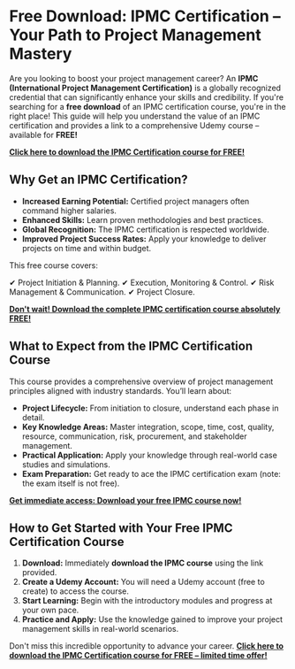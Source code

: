 # Free Download: IPMC Certification – Your Path to Project Management Mastery

Are you looking to boost your project management career? An **IPMC (International Project Management Certification)** is a globally recognized credential that can significantly enhance your skills and credibility. If you're searching for a **free download** of an IPMC certification course, you're in the right place! This guide will help you understand the value of an IPMC certification and provides a link to a comprehensive Udemy course – available for **FREE!**

[**Click here to download the IPMC Certification course for FREE!**](https://udemywork.com/ipmc-certification)

## Why Get an IPMC Certification?

*   **Increased Earning Potential:** Certified project managers often command higher salaries.
*   **Enhanced Skills:** Learn proven methodologies and best practices.
*   **Global Recognition:** The IPMC certification is respected worldwide.
*   **Improved Project Success Rates:** Apply your knowledge to deliver projects on time and within budget.

This free course covers:

✔ Project Initiation & Planning.
✔ Execution, Monitoring & Control.
✔ Risk Management & Communication.
✔ Project Closure.

[**Don't wait! Download the complete IPMC certification course absolutely FREE!**](https://udemywork.com/ipmc-certification)

## What to Expect from the IPMC Certification Course

This course provides a comprehensive overview of project management principles aligned with industry standards. You’ll learn about:

*   **Project Lifecycle:** From initiation to closure, understand each phase in detail.
*   **Key Knowledge Areas:** Master integration, scope, time, cost, quality, resource, communication, risk, procurement, and stakeholder management.
*   **Practical Application:** Apply your knowledge through real-world case studies and simulations.
*   **Exam Preparation:** Get ready to ace the IPMC certification exam (note: the exam itself is not free).

[**Get immediate access: Download your free IPMC course now!**](https://udemywork.com/ipmc-certification)

## How to Get Started with Your Free IPMC Certification Course

1.  **Download:** Immediately **download the IPMC course** using the link provided.
2.  **Create a Udemy Account:** You will need a Udemy account (free to create) to access the course.
3.  **Start Learning:** Begin with the introductory modules and progress at your own pace.
4.  **Practice and Apply:** Use the knowledge gained to improve your project management skills in real-world scenarios.

Don't miss this incredible opportunity to advance your career. [**Click here to download the IPMC Certification course for FREE – limited time offer!**](https://udemywork.com/ipmc-certification)
